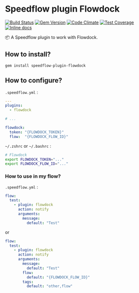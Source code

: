 # Speedflow plugin Flowdock

[![Build Status](https://travis-ci.org/speedflow/speedflow-plugin-flowdock.svg?branch=master)](https://travis-ci.org/speedflow/speedflow-plugin-flowdock)
[![Gem Version](https://badge.fury.io/rb/speedflow-plugin-flowdock.svg)](https://badge.fury.io/rb/speedflow-plugin-flowdock)
[![Code Climate](https://codeclimate.com/github/speedflow/speedflow-plugin-flowdock/badges/gpa.svg)](https://codeclimate.com/github/speedflow/speedflow-plugin-flowdock)
[![Test Coverage](https://codeclimate.com/github/speedflow/speedflow-plugin-flowdock/badges/coverage.svg)](https://codeclimate.com/github/speedflow/speedflow-plugin-flowdock/coverage)
[![Inline docs](http://inch-ci.org/github/speedflow/speedflow-plugin-flowdock.svg?branch=master)](http://inch-ci.org/github/speedflow/speedflow-plugin-flowdock)

:package: A Speedflow plugin to work with Flowdock.

## How to install?

`gem install speedflow-plugin-flowdock`

## How to configure?

`.speedflow.yml` :
```yml
---
plugins:
  - flowdock

# ...

flowdock:
  token: "{FLOWDOCK_TOKEN}"
  flow:  "{FLOWDOCK_FLOW_ID}"
```

`~/.zshrc` or `~/.bashrc` :
```sh
# Flowdock
export FLOWDOCK_TOKEN="..."
export FLOWDOCK_FLOW_ID="..."
```

### How to use in my flow?

`.speedflow.yml` :
```yml
flow:
  test:
    - plugin: flowdock
      action: notify
      arguments:
        message:
          default: "Test"
```

or

```yml
flow:
  test:
    - plugin: flowdock
      action: notify
      arguments:
        message:
          default: "Test"
        flow:
          default: "{FLOWDOCK_FLOW_ID}"
        tags:
          default: "other,flow"
```
